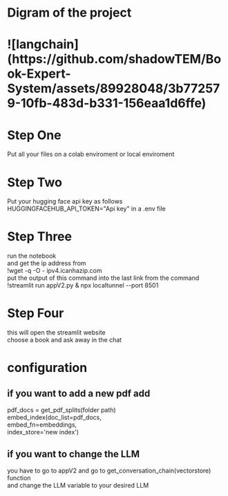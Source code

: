 <h1> Digram of the project <h1>
![langchain](https://github.com/shadowTEM/Book-Expert-System/assets/89928048/3b772579-10fb-483d-b331-156eaa1d6ffe)

<h1> Step One </h1>
Put all your files on a colab enviroment or local enviroment

<h1> Step Two </h1>
Put your hugging face api key as follows 
HUGGINGFACEHUB_API_TOKEN="Api key"
in a .env file

<h1> Step Three </h1>
run the notebook  <br>
and get the ip address from <br>
!wget -q -O - ipv4.icanhazip.com <br>
put the output of this command into the last link from the command  <br>
!streamlit run appV2.py & npx localtunnel --port 8501 <br>


<h1>Step Four</h1>
this will open the streamlit website <br>
choose a book and ask away in the chat <br>



<h1> configuration </h1>
<h2>if you want to add a new pdf add </h2>

pdf_docs = get_pdf_splits(folder path)<br>
embed_index(doc_list=pdf_docs,<br>
             embed_fn=embeddings,<br>
            index_store='new index')<br>

<h2>if you want to change the LLM </h2>
you have to go to appV2 and go to get_conversation_chain(vectorstore) function <br>
and change the LLM variable to your desired LLM

